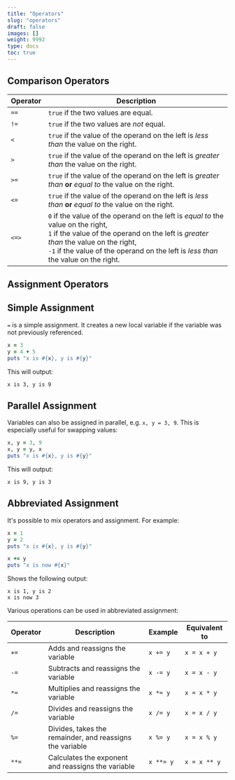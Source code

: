 ```yaml
---
title: "Operators"
slug: "operators"
draft: false
images: []
weight: 9992
type: docs
toc: true
---
```


## Comparison Operators
| Operator | Description |
| ------ | ------ |
| `==`   | `true` if the two values are equal.   |
| `!=`   | `true` if the two values are *not* equal. |
| `<`    | `true` if the value of the operand on the left is *less than* the value on the right. |
| `>`    | `true` if the value of the operand on the left is *greater than* the value on the right. |
| `>=`   | `true` if the value of the operand on the left is *greater than* **or** *equal to* the value on the right.
| `<=`   | `true` if the value of the operand on the left is *less than* **or** *equal to* the value on the right.
| `<=>`  | `0` if the value of the operand on the left is *equal to* the value on the right,<BR>`1` if the value of the operand on the left is *greater than* the value on the right,<BR>`-1` if the value of the operand on the left is *less than* the value on the right.

## Assignment Operators
## Simple Assignment

`=` is a simple assignment. It creates a new local variable if the variable was not previously referenced.

```ruby
x = 3
y = 4 + 5
puts "x is #{x}, y is #{y}"
```

This will output:

```
x is 3, y is 9
```

## Parallel Assignment
Variables can also be assigned in parallel, e.g. `x, y = 3, 9`. This is especially useful for swapping values:
```ruby
x, y = 3, 9
x, y = y, x
puts "x is #{x}, y is #{y}"
```
This will output:
```
x is 9, y is 3
```

## Abbreviated Assignment

It's possible to mix operators and assignment. For example:

```ruby
x = 1
y = 2
puts "x is #{x}, y is #{y}"

x += y
puts "x is now #{x}"
```

Shows the following output:

```
x is 1, y is 2
x is now 3
```

Various operations can be used in abbreviated assignment:

| Operator | Description | Example | Equivalent to |
| ------ | ------ | ------ | ------ |
| `+=` | Adds and reassigns the variable | `x += y` | `x = x + y` |
| `-=` | Subtracts and reassigns the variable | `x -= y` | `x = x - y` |
| `*=` | Multiplies and reassigns the variable | `x *= y` | `x = x * y` |
| `/=` | Divides and reassigns the variable | `x /= y` | `x = x / y` |
| `%=` | Divides, takes the remainder, and reassigns the variable | `x %= y` | `x = x % y` |
| `**=` | Calculates the exponent and reassigns the variable | `x **= y` | `x = x ** y` |


